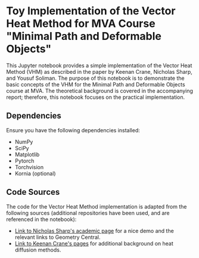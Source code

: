 # Toy Implementation of the Vector Heat Method for MVA Course "Minimal Path and Deformable Objects"

This Jupyter notebook provides a simple implementation of the Vector Heat Method (VHM) as described in the paper by Keenan Crane, Nicholas Sharp, and Yousuf Soliman. The purpose of this notebook is to demonstrate the basic concepts of the VHM for the Minimal Path and Deformable Objects course at MVA. The theoretical background is covered in the accompanying report; therefore, this notebook focuses on the practical implementation.

## Dependencies

Ensure you have the following dependencies installed:
- NumPy
- SciPy
- Matplotlib
- Pytorch
- Torchvision
- Kornia (optional)

## Code Sources

The code for the Vector Heat Method implementation is adapted from the following sources (additional repositories have been used, and are referenced in the notebook):
- [Link to Nicholas Sharp's academic page](https://www.cs.cmu.edu/~kmcrane/Projects/VectorHeatMethod/index.html) for a nice demo and the relevant links to Geometry Central.
- [Link to Keenan Crane's pages](https://www.cs.cmu.edu/~kmcrane/Projects/VectorHeatMethod/index.html) for additional background on heat diffusion methods.


